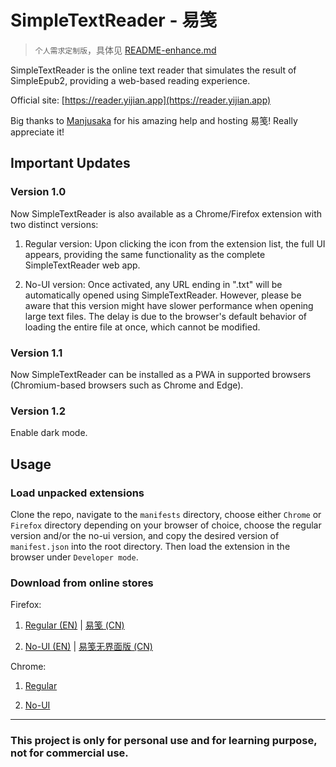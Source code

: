 # SimpleTextReader - 易笺

> `个人需求定制版`，具体见 [README-enhance.md](README-enhance.md)

SimpleTextReader is the online text reader that simulates the result of SimpleEpub2, providing a web-based reading experience.

Official site: [https://reader.yijian.app](https://reader.yijian.app)

Big thanks to [Manjusaka](https://github.com/Zheaoli) for his amazing help and hosting 易笺! Really appreciate it!

## Important Updates

### Version 1.0

Now SimpleTextReader is also available as a Chrome/Firefox extension with two distinct versions:

1. Regular version: Upon clicking the icon from the extension list, the full UI appears, providing the same functionality as the complete SimpleTextReader web app.

2. No-UI version: Once activated, any URL ending in ".txt" will be automatically opened using SimpleTextReader. However, please be aware that this version might have slower performance when opening large text files. The delay is due to the browser's default behavior of loading the entire file at once, which cannot be modified.

### Version 1.1

Now SimpleTextReader can be installed as a PWA in supported browsers (Chromium-based browsers such as Chrome and Edge).

### Version 1.2

Enable dark mode.

## Usage

### Load unpacked extensions

Clone the repo, navigate to the `manifests` directory, choose either `Chrome` or `Firefox` directory depending on your browser of choice, choose the regular version and/or the no-ui version, and copy the desired version of `manifest.json` into the root directory. Then load the extension in the browser under `Developer mode`.

### Download from online stores

Firefox:

1. [Regular (EN)](https://addons.mozilla.org/en-US/firefox/addon/yijian/) | [易笺 (CN)](https://addons.mozilla.org/zh-CN/firefox/addon/yijian/)

2. [No-UI (EN)](https://addons.mozilla.org/en-US/firefox/addon/yijian_nogui/) | [易笺无界面版 (CN)](https://addons.mozilla.org/zh-CN/firefox/addon/yijian_nogui/)

Chrome:

1. [Regular](https://chrome.google.com/webstore/detail/%E6%98%93%E7%AC%BA/dbanahlbopbjpgdkecmclbbonhpohcaf?hl=en&authuser=0)

2. [No-UI](https://chrome.google.com/webstore/detail/%E6%98%93%E7%AC%BA%EF%BC%88%E6%97%A0%E7%95%8C%E9%9D%A2%E7%89%88%EF%BC%89/mifnkjlmnnaamfgmhmjdjiplaaladjlo?hl=en&authuser=0)

---

### This project is only for personal use and for learning purpose, not for commercial use.
